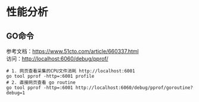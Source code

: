# 性能分析

## GO命令
参考文档：<https://www.51cto.com/article/660337.html>  
访问：<http://localhost:6060/debug/pprof/>
```shell
# 1. 网页查看采集的CPU文件消耗 http://localhost:6001
go tool pprof -http=:6001 profile
# 2. 直接网页查看 go routine
go tool pprof -http=:6001 http://localhost:6060/debug/pprof/goroutine?debug=1
```
